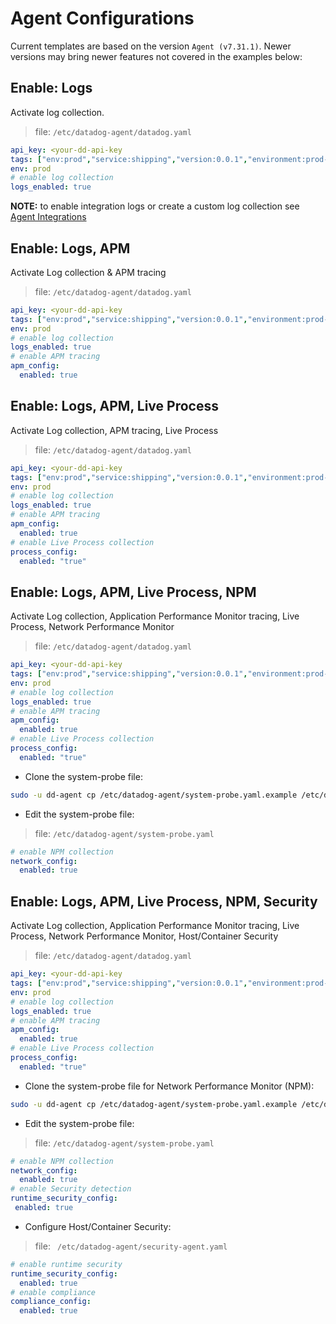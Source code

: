 # Agent Configurations

Current templates are based on the version `Agent (v7.31.1)`. Newer versions may bring newer features not covered in the examples below:

## Enable: Logs

Activate log collection. 

> file: `/etc/datadog-agent/datadog.yaml`

```yaml
api_key: <your-dd-api-key
tags: ["env:prod","service:shipping","version:0.0.1","environment:prod-shipping"]
env: prod
# enable log collection
logs_enabled: true
```

**NOTE:** to enable integration logs or create a custom log collection see [Agent Integrations](agent_integrations.md)


## Enable: Logs, APM

Activate Log collection & APM tracing

> file: `/etc/datadog-agent/datadog.yaml`

```yaml
api_key: <your-dd-api-key
tags: ["env:prod","service:shipping","version:0.0.1","environment:prod-shipping"]
env: prod
# enable log collection
logs_enabled: true
# enable APM tracing
apm_config:
  enabled: true
```

## Enable: Logs, APM, Live Process

Activate Log collection, APM tracing, Live Process

> file: `/etc/datadog-agent/datadog.yaml`

```yaml
api_key: <your-dd-api-key
tags: ["env:prod","service:shipping","version:0.0.1","environment:prod-shipping"]
env: prod
# enable log collection
logs_enabled: true
# enable APM tracing
apm_config:
  enabled: true
# enable Live Process collection
process_config:
  enabled: "true"
```

## Enable: Logs, APM, Live Process, NPM

Activate Log collection, Application Performance Monitor tracing, Live Process, Network Performance Monitor

> file: `/etc/datadog-agent/datadog.yaml`

```yaml
api_key: <your-dd-api-key
tags: ["env:prod","service:shipping","version:0.0.1","environment:prod-shipping"]
env: prod
# enable log collection
logs_enabled: true
# enable APM tracing
apm_config:
  enabled: true
# enable Live Process collection
process_config:
  enabled: "true"
```

* Clone the system-probe file:

```bash
sudo -u dd-agent cp /etc/datadog-agent/system-probe.yaml.example /etc/datadog-agent/system-probe.yaml
```

* Edit the system-probe file:

> file: `/etc/datadog-agent/system-probe.yaml`

```yaml
# enable NPM collection
network_config:
  enabled: true
```

## Enable: Logs, APM, Live Process, NPM, Security

Activate Log collection, Application Performance Monitor tracing, Live Process, Network Performance Monitor, Host/Container Security

> file: `/etc/datadog-agent/datadog.yaml`

```yaml
api_key: <your-dd-api-key
tags: ["env:prod","service:shipping","version:0.0.1","environment:prod-shipping"]
env: prod
# enable log collection
logs_enabled: true
# enable APM tracing
apm_config:
  enabled: true
# enable Live Process collection
process_config:
  enabled: "true"
```

* Clone the system-probe file for Network Performance Monitor (NPM):

```bash
sudo -u dd-agent cp /etc/datadog-agent/system-probe.yaml.example /etc/datadog-agent/system-probe.yaml
```

* Edit the system-probe file:

> file: `/etc/datadog-agent/system-probe.yaml`

```yaml
# enable NPM collection
network_config:
  enabled: true
# enable Security detection
runtime_security_config:
 enabled: true
```

* Configure Host/Container Security:

> file: ` /etc/datadog-agent/security-agent.yaml`

```yaml
# enable runtime security
runtime_security_config:
  enabled: true
# enable compliance 
compliance_config:
  enabled: true
```
